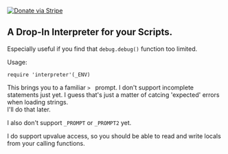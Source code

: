 [![Donate via Stripe](https://img.shields.io/badge/Donate-Stripe-green.svg)](https://buy.stripe.com/00gbJZ0OdcNs9zi288)<br>

## A Drop-In Interpreter for your Scripts.

Especially useful if you find that `debug.debug()` function too limited.

Usage:

	require 'interpreter'(_ENV)

This brings you to a familiar `> ` prompt.
I don't support incomplete statements just yet.
I guess that's just a matter of catcing 'expected' errors when loading strings.  
I'll do that later.

I also don't support `_PROMPT` or `_PROMPT2` yet.

I do support upvalue access, so you should be able to read and write locals from your calling functions.
